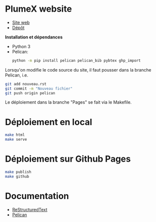 PlumeX website
==============

- [Site web](https://plumexlyon.github.io/)
- [Dépôt](https://github.com/plumexlyon/)


**Installation et dépendances**

- Python 3
- Pelican:
  ```bash
  python -m pip install pelican pelican_bib pybtex ghp_import
  ```

Lorsqu'on modifie le code source du site, il faut pousser dans la branche
Pelican, i.e.
```bash
git add nouveau.rst
git commit -m "Nouveau fichier"
git push origin pelican
```

Le déploiement dans la branche "Pages" se fait via le Makefile.

Déploiement en local
====================

```bash
make html
make serve
```

Déploiement sur Github Pages
============================

```bash
make publish
make github
```

Documentation
=============

- [ReStructuredText](https://www.sphinx-doc.org/en/master/usage/restructuredtext/basics.html)
- [Pelican](https://docs.getpelican.com/en/stable/)


